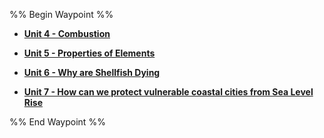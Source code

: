 %% Begin Waypoint %%
- **[Unit 4 - Combustion](./Unit%204%20-%20Combustion/Unit%204%20-%20Combustion.md)**

- **[Unit 5 - Properties of Elements](./Unit%205%20-%20Properties%20of%20Elements/Unit%205%20-%20Properties%20of%20Elements.md)**

- **[Unit 6 - Why are Shellfish Dying](./Unit%206%20-%20Why%20are%20Shellfish%20Dying/Unit%206%20-%20Why%20are%20Shellfish%20Dying.md)**

- **[Unit 7 - How can we protect vulnerable coastal cities from Sea Level Rise](./Unit%207%20-%20How%20can%20we%20protect%20vulnerable%20coastal%20cities%20from%20Sea%20Level%20Rise/Unit%207%20-%20How%20can%20we%20protect%20vulnerable%20coastal%20cities%20from%20Sea%20Level%20Rise.md)**

%% End Waypoint %%